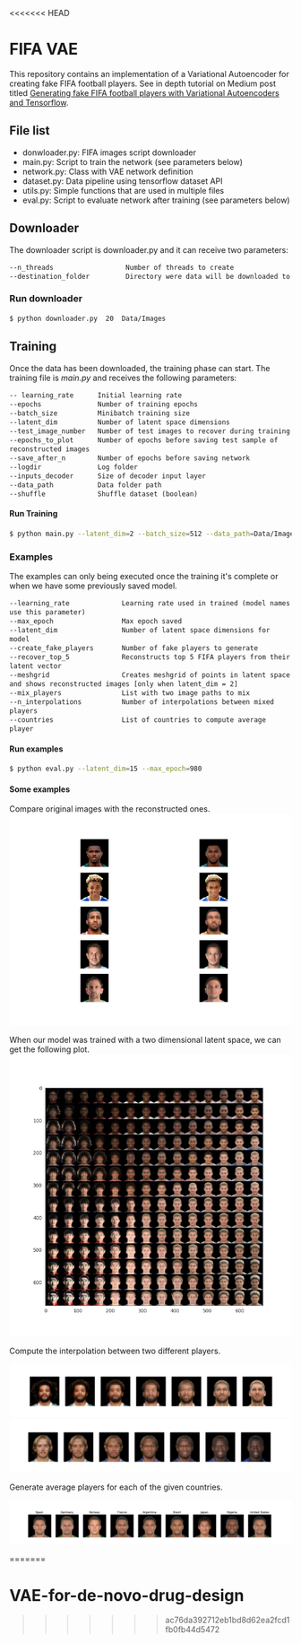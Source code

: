 <<<<<<< HEAD
# FIFA VAE 

This repository contains an implementation of a Variational Autoencoder 
for creating fake FIFA football players. See in depth tutorial on Medium post
 titled [Generating fake FIFA football players with Variational Autoencoders and Tensorflow](https://towardsdatascience.com/generating-fake-fifa-19-football-players-with-variational-autoencoders-and-tensorflow-aff6c10016ae).


## File list

- donwloader.py:  FIFA images script downloader
- main.py:  Script to train the network (see parameters below)
- network.py: Class with VAE network definition
- dataset.py: Data pipeline using tensorflow dataset API
- utils.py: Simple functions that are used in multiple files
- eval.py: Script to evaluate network after training (see parameters below)

## Downloader
The downloader script is downloader.py and it can receive two parameters:
```
--n_threads                  Number of threads to create 
--destination_folder         Directory were data will be downloaded to
```
### Run downloader
```bash
$ python downloader.py  20  Data/Images
```

## Training
Once the data has been downloaded, the training phase can start. The training file is _main.py_ and receives the following 
parameters:

```
-- learning_rate      Initial learning rate
--epochs              Number of training epochs 
--batch_size          Minibatch training size
--latent_dim          Number of latent space dimensions
--test_image_number   Number of test images to recover during training
--epochs_to_plot      Number of epochs before saving test sample of reconstructed images
--save_after_n        Number of epochs before saving network
--logdir              Log folder
--inputs_decoder      Size of decoder input layer
--data_path           Data folder path
--shuffle             Shuffle dataset (boolean)
```

#### Run Training

```bash
$ python main.py --latent_dim=2 --batch_size=512 --data_path=Data/Images --epochs=1000
```

### Examples
The examples can only being executed once the training it's complete or when we have some previously saved model.

```
--learning_rate             Learning rate used in trained (model names use this parameter)
--max_epoch                 Max epoch saved 
--latent_dim                Number of latent space dimensions for model
--create_fake_players       Number of fake players to generate
--recover_top_5             Reconstructs top 5 FIFA players from their latent vector
--meshgrid                  Creates meshgrid of points in latent space and shows reconstructed images [only when latent_dim = 2]
--mix_players               List with two image paths to mix
--n_interpolations          Number of interpolations between mixed players
--countries                 List of countries to compute average player
```

#### Run examples

```bash
$ python eval.py --latent_dim=15 --max_epoch=980
```

#### Some examples

Compare original images with the reconstructed ones.
![train](Data/Examples/Epoch_998.png)


When our model was trained with a  two dimensional latent space, we can get the following plot.
![latent_space](Data/Examples/grid.png)


Compute the interpolation between two different players.

![mix](Data/Examples/sr_marcelo.png)
![mix2](Data/Examples/interp.png)


Generate average players for each of the given countries.

![mix](Data/Examples/country_centroids.png)










=======
# VAE-for-de-novo-drug-design
>>>>>>> ac76da392712eb1bd8d62ea2fcd1fb0fb44d5472
